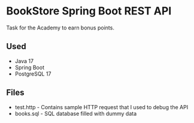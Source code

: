 # BookStore Spring Boot REST API

Task for the Academy to earn bonus points.

## Used
* Java 17
* Spring Boot
* PostgreSQL 17

## Files
* test.http - Contains sample HTTP request that I used to debug the API
* books.sql - SQL database filled with dummy data
